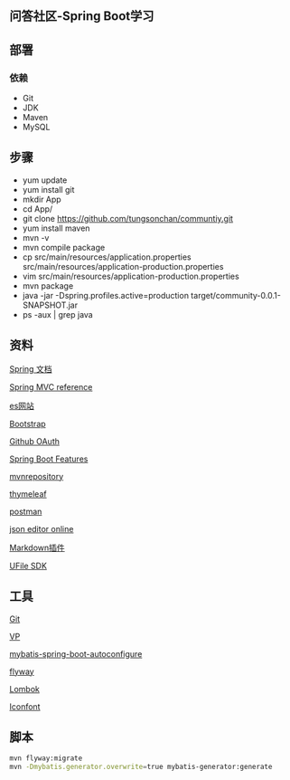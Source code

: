 ## 问答社区-Spring Boot学习

## 部署

### 依赖

- Git
- JDK
- Maven
- MySQL

## 步骤

- yum update
- yum install git
- mkdir App
- cd App/
- git clone https://github.com/tungsonchan/communtiy.git
- yum install maven
- mvn -v
-  mvn compile package
-  cp src/main/resources/application.properties src/main/resources/application-production.properties
- vim src/main/resources/application-production.properties
- mvn package
- java -jar -Dspring.profiles.active=production target/community-0.0.1-SNAPSHOT.jar
- ps -aux | grep java



## 资料

[Spring 文档](https://spring.io/guides)

[Spring MVC reference](https://docs.spring.io/spring/docs/5.2.3.RELEASE/spring-framework-reference/web.html#spring-web)

[es网站](https://elasticsearch.cn/explore)

[Bootstrap](https://v3.bootcss.com/)

[Github OAuth](https://developer.github.com/apps/building-oauth-apps/creating-an-oauth-app/)

[Spring Boot Features](https://docs.spring.io/spring-boot/docs/2.2.2.RELEASE/reference/html/spring-boot-features.html#boot-features-sql)

[mvnrepository](https://mvnrepository.com/)

[thymeleaf](https://www.thymeleaf.org/doc/tutorials/3.0/usingthymeleaf.html)

[postman]( https://chrome.google.com/webstore/search/postman?utm_source=chrome-ntp-icon )

[json editor online](http://jsoneditoronline.org/)

[Markdown插件]( https://pandao.github.io/editor.md/ )

[UFile SDK](https://github.com/ucloud/ufile-sdk-java)

## 工具

[Git](https://git-scm.com/download)

[VP](https://www.visual-paradigm.com)

[mybatis-spring-boot-autoconfigure](https://mybatis.org/spring-boot-starter/mybatis-spring-boot-autoconfigure/)

[flyway](https://flywaydb.org/getstarted/firststeps/maven)

[Lombok](https://projectlombok.org/)

[Iconfont](https://www.iconfont.cn/)


## 脚本

```bash
mvn flyway:migrate
mvn -Dmybatis.generator.overwrite=true mybatis-generator:generate
```
